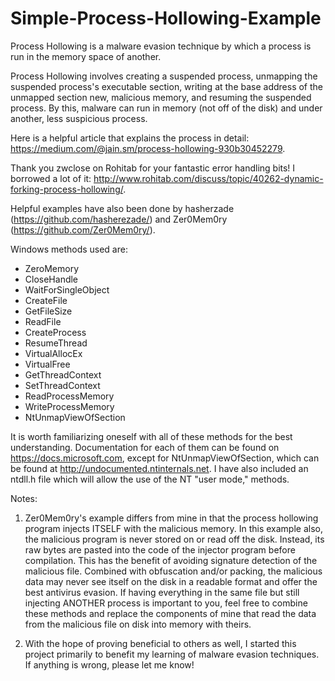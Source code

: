 # Simple-Process-Hollowing-Example
Process Hollowing is a malware evasion technique by which a process is run in the memory space of another. 

Process Hollowing involves creating a suspended process, unmapping the suspended process's executable section, writing at the base address of the unmapped section new, malicious memory, and resuming the suspended process. By this, malware can run in memory (not off of the disk) and under another, less suspicious process.

Here is a helpful article that explains the process in detail: https://medium.com/@jain.sm/process-hollowing-930b30452279.

Thank you zwclose on Rohitab for your fantastic error handling bits! I borrowed a lot of it: http://www.rohitab.com/discuss/topic/40262-dynamic-forking-process-hollowing/.

Helpful examples have also been done by hasherzade (https://github.com/hasherezade/) and Zer0Mem0ry (https://github.com/Zer0Mem0ry/).

Windows methods used are:

  - ZeroMemory
  - CloseHandle
  - WaitForSingleObject
  - CreateFile
  - GetFileSize
  - ReadFile
  - CreateProcess
  - ResumeThread
  - VirtualAllocEx
  - VirtualFree
  - GetThreadContext
  - SetThreadContext
  - ReadProcessMemory
  - WriteProcessMemory
  - NtUnmapViewOfSection
  
  It is worth familiarizing oneself with all of these methods for the best understanding. Documentation for each of them can be found on https://docs.microsoft.com, except for NtUnmapViewOfSection, which can be found at http://undocumented.ntinternals.net. I have also included an ntdll.h file which will allow the use of the NT "user mode," methods.
  
 Notes: 
 
1. Zer0Mem0ry's example differs from mine in that the process hollowing program injects ITSELF with the malicious memory. In this example also, the malicious program is never stored on or read off the disk. Instead, its raw bytes are pasted into the code of the injector program before compilation. This has the benefit of avoiding signature detection of the malicious file. Combined with obfuscation and/or packing, the malicious data may never see itself on the disk in a readable format and offer the best antivirus evasion. If having everything in the same file but still injecting ANOTHER process is important to you, feel free to combine these methods and replace the components of mine that read the data from the malicious file on disk into memory with theirs.

2. With the hope of proving beneficial to others as well, I started this project primarily to benefit my learning of malware evasion techniques. If anything is wrong, please let me know!
